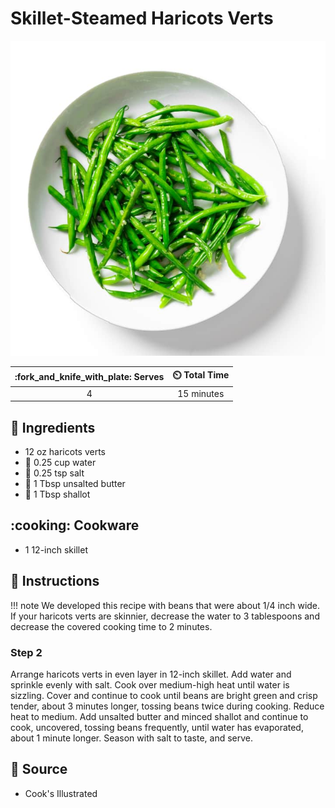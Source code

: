 # Skillet-Steamed Haricots Verts

![Skillet-Steamed Haricots Verts](../assets/images/skillet-steamed-haricots-verts.jpg)

| :fork_and_knife_with_plate: Serves | :timer_clock: Total Time |
|:----------------------------------:|:-----------------------: |
| 4 | 15 minutes |

## :salt: Ingredients

- 12 oz haricots verts
- :ice_cube: 0.25 cup water
- :salt: 0.25 tsp salt
- :butter: 1 Tbsp unsalted butter
- :garlic: 1 Tbsp shallot

## :cooking: Cookware

- 1 12-inch skillet

## :pencil: Instructions

!!! note
    We developed this recipe with beans that were about 1/4 inch wide. If your haricots verts are skinnier, decrease the
    water to 3 tablespoons and decrease the covered cooking time to 2 minutes.

### Step 2

Arrange haricots verts in even layer in 12-inch skillet. Add water and sprinkle evenly with salt. Cook over medium-high
heat until water is sizzling. Cover and continue to cook until beans are bright green and crisp tender, about 3 minutes
longer, tossing beans twice during cooking. Reduce heat to medium. Add unsalted butter and minced shallot and continue
to cook, uncovered, tossing beans frequently, until water has evaporated, about 1 minute longer. Season with salt to
taste, and serve.

## :link: Source

- Cook's Illustrated
